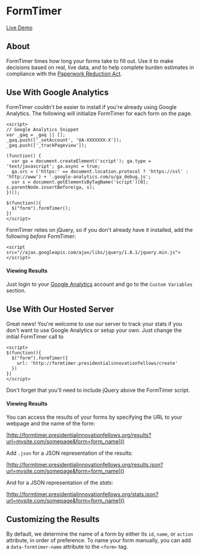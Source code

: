 # FormTimer

[Live Demo](http://formtimer.presidentialinnovationfellows.org/example)

## About

FormTimer times how long your forms take to fill out. Use it to make decisions based on real, live data, and to help complete burden estimates in compliance with the [Paperwork Reduction Act](http://www.archives.gov/federal-register/laws/paperwork-reduction/).

## Use With Google Analytics

FormTimer couldn't be easier to install if you're already using Google Analytics. The following will initialize FormTimer for each form on the page.

```
<script>
// Google Analytics Snippet
var _gaq = _gaq || [];
_gaq.push(['_setAccount', 'UA-XXXXXXX-X']);
_gaq.push(['_trackPageview']);

(function() {
  var ga = document.createElement('script'); ga.type = 'text/javascript'; ga.async = true;
  ga.src = ('https:' == document.location.protocol ? 'https://ssl' : 'http://www') + '.google-analytics.com/u/ga_debug.js';
  var s = document.getElementsByTagName('script')[0]; s.parentNode.insertBefore(ga, s);
})();

$(function(){
  $("form").formTimer();
})
</script>
```

FormTimer relies on jQuery, so if you don't already have it installed, add the following *before* FormTimer:

```
<script src="//ajax.googleapis.com/ajax/libs/jquery/1.8.1/jquery.min.js"></script>
```

#### Viewing Results

Just login to your [Google Analytics]() account and go to the `Custom Variables` section.

## Use With Our Hosted Server

Great news! You're welcome to use our server to track your stats if you don't want to use Google Analytics or setup your own. Just change the initial FormTimer call to

```
<script>
$(function(){
  $("form").formTimer({
    url: 'http://formtimer.presidentialinnovationfellows/create'
  })
})
</script>
```

Don't forget that you'll need to include jQuery above the FormTimer script.

#### Viewing Results

You can access the results of your forms by specifying the URL to your webpage and the name of the form:

[http://formtimer.presidentialinnovationfellows.org/results?url=mysite.com/somepage&form=form_name]()

Add `.json` for a JSON representation of the results:

[http://formtimer.presidentialinnovationfellows.org/results.json?url=mysite.com/somepage&form=form_name]()

And for a JSON representation of the *stats*:

[http://formtimer.presidentialinnovationfellows.org/stats.json?url=mysite.com/somepage&form=form_name]()

## Customizing the Results

By default, we determine the name of a form by either its `id`, `name`, or `action` attribute, in order of preference. To name your form manually, you can add a `data-formtimer-name` attribute to the `<form>` tag.